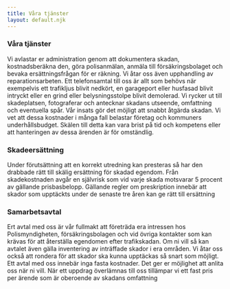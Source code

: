 ```yaml
---
title: Våra tjänster
layout: default.njk 
---
```


### Våra tjänster
Vi avlastar er administration genom att dokumentera skadan, kostnadsberäkna den, göra polisanmälan, anmäla till försäkringsbolaget och bevaka ersättningsfrågan för er räkning. Vi åtar oss även upphandling av reparationsarbeten. Ett telefonsamtal till oss är allt som behövs när exempelvis ett trafikljus blivit nedkört, en garageport eller husfasad blivit intryckt eller en grind eller belysningsstolpe blivit demolerad. Vi rycker ut till skadeplatsen, fotograferar och antecknar skadans utseende, omfattning och eventuella spår. Vår insats gör det möjligt att snabbt åtgärda skadan. Vi vet att dessa kostnader i många fall belastar företag och kommuners underhållsbudget. Skälen till detta kan vara brist på tid och kompetens eller att hanteringen av dessa ärenden är för omständlig.

### Skadeersättning
Under förutsättning att en korrekt utredning kan presteras så har den drabbade rätt till skälig ersättning för skadad egendom. Från skadekostnaden avgår en självrisk som vid varje skada motsvarar 5 procent av gällande prisbasbelopp. Gällande regler om preskription innebär att skador som upptäckts under de senaste tre åren kan ge rätt till ersättning

### Samarbetsavtal
Ert avtal med oss är vår fullmakt att företräda era intressen hos Polismyndigheten, försäkringsbolagen och vid övriga kontakter som kan krävas för att återställa egendomen efter trafikskadan. Om ni vill så kan avtalet även gälla inventering av inträffade skador i era områden. Vi åtar oss också att rondera för att skador ska kunna upptäckas så snart som möjligt. Ett avtal med oss innebär inga fasta kostnader. Det ger er möjlighet att anlita oss när ni vill. När ett uppdrag överlämnas till oss tillämpar vi ett fast pris per ärende som är oberoende av skadans omfattning